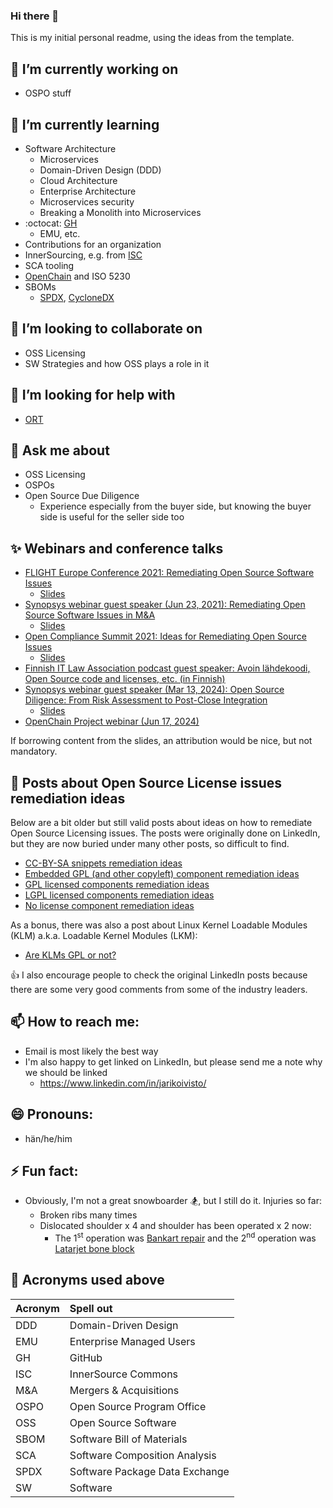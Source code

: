 ### Hi there 👋
This is my initial personal readme, using the ideas from the template. 

## 🔭 I’m currently working on
- OSPO stuff

## 🌱 I’m currently learning
- Software Architecture
  - Microservices
  - Domain-Driven Design (DDD)
  - Cloud Architecture
  - Enterprise Architecture
  - Microservices security
  - Breaking a Monolith into Microservices
- :octocat: [GH](https://github.com/)
  - EMU, etc.
- Contributions for an organization
- InnerSourcing, e.g. from [ISC](https://innersourcecommons.org/)
- SCA tooling
- [OpenChain](https://www.openchainproject.org/) and ISO 5230
- SBOMs
  - [SPDX](https://spdx.dev/), [CycloneDX](https://cyclonedx.org/)

## 👯 I’m looking to collaborate on
- OSS Licensing
- SW Strategies and how OSS plays a role in it

## 🤔 I’m looking for help with
- [ORT](https://github.com/oss-review-toolkit/ort)

## 💬 Ask me about
- OSS Licensing
- OSPOs
- Open Source Due Diligence
  - Experience especially from the buyer side, but knowing the buyer side is useful for the seller side too

## ✨ Webinars and conference talks
- [FLIGHT Europe Conference 2021: Remediating Open Source Software Issues](https://events.bizzabo.com/FLIGHTEU2021/agenda/session/477512)
  - [Slides](Attachments/FLIGHT-Conference-Open-Source-Issues-Remediation-Jari-Koivisto-2021-04-20.pdf)
- [Synopsys webinar guest speaker (Jun 23, 2021): Remediating Open Source Software Issues in M&A](https://www.brighttalk.com/webcast/13983/486930/remediating-open-source-software-issues-in-m-a)
  - [Slides](Attachments/Remediating-OSS-License-Issues-in-MA-Jari-Koivisto-2021-06-23.pdf) 
- [Open Compliance Summit 2021: Ideas for Remediating Open Source Issues](https://ocs2021.sched.com/event/pcto)
  - [Slides](Attachments/Ideas-for-Remediating-Open-Source-Issues-Jari-Koivisto-2021-12-16.pdf) 
- [Finnish IT Law Association podcast guest speaker: Avoin lähdekoodi, Open Source code and licenses, etc. (in Finnish)](https://open.spotify.com/episode/16eN34dUNy9fxZEvcFiCmb)
- [Synopsys webinar guest speaker (Mar 13, 2024): Open Source Diligence: From Risk Assessment to Post-Close Integration](https://www.brighttalk.com/webcast/13983/605646)
  - [Slides](Attachments/Synopsys-webinar-Open-Source-DD-for-MA-2024-03-13.pdf)
- [OpenChain Project webinar (Jun 17, 2024)](https://openchainproject.org/news/2024/06/23/openchain-webinar-open-source-due-diligence-for-ma)

If borrowing content from the slides, an attribution would be nice, but not mandatory.

## 📂 Posts about Open Source License issues remediation ideas
Below are a bit older but still valid posts about ideas on how to remediate Open Source Licensing issues. The posts were originally done on LinkedIn, but they are now buried under many other posts, so difficult to find. 
- [CC-BY-SA snippets remediation ideas](oss_licensing_posts/cc_by_sa_snippet_remediation_ideas.md)
- [Embedded GPL (and other copyleft) component remediation ideas](oss_licensing_posts/embedded_gpl_remediation_ideas.md)
- [GPL licensed components remediation ideas](oss_licensing_posts/gpl_remediation_ideas.md)
- [LGPL licensed components remediation ideas](oss_licensing_posts/lgpl_issues_remediation_ideas.md)
- [No license component remediation ideas](oss_licensing_posts/no_license_remediation_ideas.md)

As a bonus, there was also a post about Linux Kernel Loadable Modules (KLM) a.k.a. Loadable Kernel Modules (LKM):
- [Are KLMs GPL or not?](oss_licensing_posts/klm_gpl_or_not.md)

👍 I also encourage people to check the original LinkedIn posts because there are some very good comments from some of the industry leaders. 

## 📫 How to reach me:
- Email is most likely the best way
- I'm also happy to get linked on LinkedIn, but please send me a note why we should be linked
  - https://www.linkedin.com/in/jarikoivisto/

## 😄 Pronouns:
- hän/he/him

## ⚡ Fun fact:
- Obviously, I'm not a great snowboarder :snowboarder:, but I still do it. Injuries so far:
  - Broken ribs many times
  - Dislocated shoulder x 4 and shoulder has been operated x 2 now:
    - The 1<sup>st</sup> operation was [Bankart repair](https://en.wikipedia.org/wiki/Bankart_repair) and the 2<sup>nd</sup> operation was [Latarjet bone block](https://en.wikipedia.org/wiki/Latarjet_procedure)

## :page_facing_up: Acronyms used above
| Acronym | Spell out                      |
|:--------|:-------------------------------|
| DDD     | Domain-Driven Design           |
| EMU     | Enterprise Managed Users       |
| GH      | GitHub                         |
| ISC     | InnerSource Commons            |
| M&A     | Mergers & Acquisitions         |
| OSPO    | Open Source Program Office     |
| OSS     | Open Source Software           |
| SBOM    | Software Bill of Materials     |
| SCA     | Software Composition Analysis  |
| SPDX    | Software Package Data Exchange |
| SW      | Software                       |



<!--
**winterrocks/winterrocks** is a ✨ _special_ ✨ repository because its `README.md` (this file) appears on your GitHub profile.

Here are some ideas to get you started:

- 🔭 I’m currently working on ...
- 🌱 I’m currently learning ...
- 👯 I’m looking to collaborate on ...
- 🤔 I’m looking for help with ...
- 💬 Ask me about ...
- 📫 How to reach me: ...
- 😄 Pronouns: ...
- ⚡ Fun fact: ...
-->
